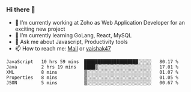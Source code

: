 ### Hi there 👋

- 🔭 I’m currently working at Zoho as Web Application Developer for an exciting new project
- 🌱 I’m currently learning GoLang, React, MySQL
- 💬 Ask me about Javascript, Productivity tools 
- 📫 How to reach me: [Mail](mailto:kvaishak007@gmail.com) or [vaishak47](https://twitter.com/vaishak47)

<!--START_SECTION:waka-->
```text
JavaScript   10 hrs 59 mins  ████████████████████░░░░░   80.17 % 
Java         2 hrs 19 mins   ████▒░░░░░░░░░░░░░░░░░░░░   17.01 % 
XML          8 mins          ▒░░░░░░░░░░░░░░░░░░░░░░░░   01.07 % 
Properties   8 mins          ▒░░░░░░░░░░░░░░░░░░░░░░░░   01.05 % 
JSON         5 mins          ▒░░░░░░░░░░░░░░░░░░░░░░░░   00.67 % 
```
<!--END_SECTION:waka-->
